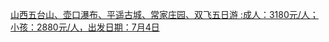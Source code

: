   
[山西五台山、壶口瀑布、平遥古城、常家庄园、双飞五日游 :成人：3180元/人；小孩：2880元/人，出发日期：7月4日](http://www.dianyue.me/archives/945/nx7jxkdt9rojcg30/)